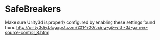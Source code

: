 # SafeBreakers

Make sure Unity3d is properly configured by enabling these settings found here. 
http://unity3diy.blogspot.com/2014/06/using-git-with-3d-games-source-control_8.html
